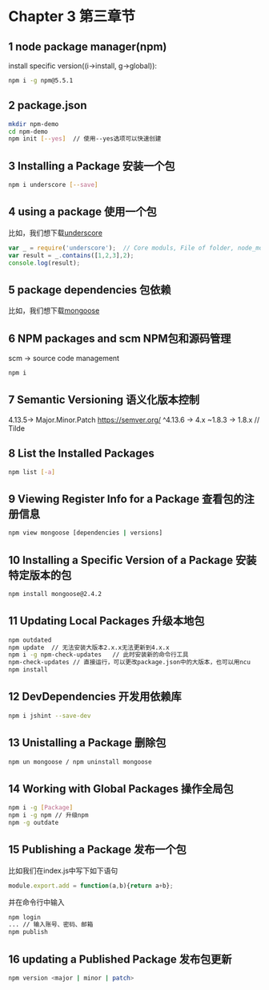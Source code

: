 # Chapter 3 第三章节
## 1 node package manager(npm)
install specific version((i->install, g->global)): 

```bash
npm i -g npm@5.5.1 
```

## 2 package.json
```bash
mkdir npm-demo
cd npm-demo
npm init [--yes]  // 使用--yes选项可以快速创建
```

## 3 Installing a Package 安装一个包

```bash
npm i underscore [--save]
```

## 4 using a package 使用一个包

比如，我们想下载[underscore](http://underscorejs.org/)

```javascript
var _ = require('underscore');  // Core moduls, File of folder, node_modules
var result = _.contains([1,2,3],2);
console.log(result);
```


## 5 package dependencies 包依赖
比如，我们想下载[mongoose](https://mongoosejs.com/)

## 6 NPM packages and scm NPM包和源码管理

scm -> source code management

```bash
npm i 
```

## 7 Semantic Versioning 语义化版本控制
4.13.5-> Major.Minor.Patch
https://semver.org/
^4.13.6 -> 4.x
~1.8.3  -> 1.8.x // Tilde 

## 8 List the Installed Packages 

```bash
npm list [-a]
```

## 9 Viewing Register Info for a Package 查看包的注册信息

```bash
npm view mongoose [dependencies | versions]
```

## 10 Installing a Specific Version of a Package 安装特定版本的包
```bash
npm install mongoose@2.4.2
```

## 11 Updating Local Packages 升级本地包
```bash
npm outdated
npm update  // 无法安装大版本2.x.x无法更新到4.x.x
npm i -g npm-check-updates   // 此时安装新的命令行工具
npm-check-updates // 直接运行，可以更改package.json中的大版本，也可以用ncu
npm install
```

## 12 DevDependencies 开发用依赖库
```bash
npm i jshint --save-dev
```

## 13 Unistalling a Package 删除包
```bash
npm un mongoose / npm uninstall mongoose
```

## 14 Working with Global Packages 操作全局包

```bash
npm i -g [Package]
npm i -g npm // 升级npm
npm -g outdate
```

## 15 Publishing a Package 发布一个包
比如我们在index.js中写下如下语句

```javascript
module.export.add = function(a,b){return a+b};
```

并在命令行中输入

```bash
npm login
... // 输入账号、密码、邮箱
npm publish
```

## 16 updating a Published Package 发布包更新
```bash
npm version <major | minor | patch>
```
